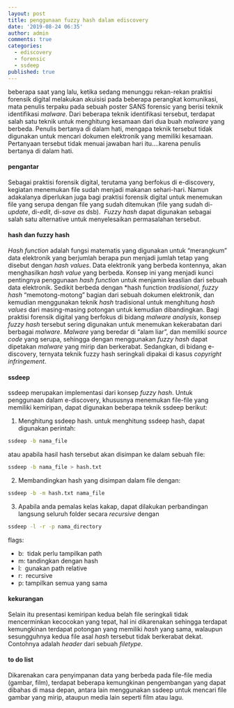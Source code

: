 ```yaml
---
layout: post
title: penggunaan fuzzy hash dalam ediscovery
date: '2019-08-24 06:35'
author: admin
comments: true
categories:
  - ediscovery
  - forensic
  - ssdeep
published: true
---
```

beberapa saat yang lalu, ketika sedang menunggu rekan-rekan praktisi forensik digital melakukan akuisisi pada beberapa perangkat komunikasi, mata penulis terpaku pada sebuah poster SANS forensic yang berisi teknik identifikasi *malware*. Dari beberapa teknik identifikasi tersebut, terdapat salah satu teknik untuk menghitung kesamaan dari dua buah *malware* yang berbeda. Penulis bertanya di dalam hati, mengapa teknik tersebut tidak digunakan untuk mencari dokumen elektronik yang memiliki kesamaan. Pertanyaan tersebut tidak menuai jawaban hari itu….karena penulis bertanya di dalam hati.
<!--more-->
#### pengantar

Sebagai praktisi forensik digital, terutama yang berfokus di e-discovery, kegiatan menemukan file sudah menjadi makanan sehari-hari. Namun adakalanya diperlukan juga bagi praktisi forensik digital untuk menemukan file yang serupa dengan file yang sudah ditemukan (file yang sudah di-*update*, di-*edit*, di-*save as­* dsb).  *Fuzzy hash* dapat digunakan sebagai salah satu alternative untuk menyelesaikan permasalahan tersebut.

#### hash dan fuzzy hash

*Hash function* adalah fungsi matematis yang digunakan untuk “merangkum” data elektronik yang berjumlah berapa pun menjadi jumlah tetap yang disebut dengan *hash values*. Data elektronik yang berbeda kontennya, akan menghasilkan *hash value* yang berbeda. Konsep ini yang menjadi kunci pentingnya penggunaan *hash function* untuk menjamin keaslian dari sebuah data elektronik.
Sedikit berbeda dengan *hash function *tradisional*, *fuzzy hash* “memotong-motong” bagian dari sebuah dokumen elektronik, dan kemudian menggunakan teknik *hash* tradisional untuk menghitung *hash values* dari masing-masing potongan untuk kemudian dibandingkan.
Bagi praktisi forensik digital yang berfokus di bidang *malware analysis*, konsep *fuzzy hash* tersebut sering digunakan untuk menemukan kekerabatan dari berbagai *malware*. *Malware* yang beredar di “alam liar”, dan memiliki *source code* yang serupa, sehingga dengan menggunakan *fuzzy hash* dapat dipetakan *malware* yang mirip dan berkerabat. Sedangkan, di bidang e-discovery, ternyata teknik fuzzy hash seringkali dipakai di kasus *copyright infringement*.

#### ssdeep

ssdeep merupakan implementasi dari konsep *fuzzy hash*. Untuk penggunaan dalam e-discovery, khususnya menemukan file-file yang memiliki kemiripan, dapat digunakan beberapa teknik ssdeep berikut:
1. Menghitung ssdeep hash.
untuk menghitung ssdeep hash, dapat digunakan perintah:
  ```bash
  ssdeep -b nama_file
  ```
  atau apabila hasil hash tersebut akan disimpan ke dalam sebuah file:
  ```bash
  ssdeep -b nama_file > hash.txt
  ```

2. Membandingkan hash yang disimpan dalam file dengan:
  ```bash
  ssdeep -b -m hash.txt nama_file
  ```

3. Apabila anda pemalas kelas kakap, dapat dilakukan perbandingan langsung seluruh folder secara *recursive* dengan
```bash
ssdeep -l -r -p nama_directory
```

flags:
- b:  tidak perlu tampilkan path
- m: tandingkan dengan hash
- l:  gunakan path relative
- r:  recursive
- p: tampilkan semua yang sama

#### kekurangan

Selain itu presentasi kemiripan kedua belah file seringkali tidak mencerminkan kecocokan yang tepat, hal ini dikarenakan sehingga terdapat kemungkinan terdapat potongan yang memiliki *hash* yang sama, walaupun sesungguhnya kedua file asal *hash* tersebut tidak berkerabat dekat. Contohnya adalah *header* dari sebuah *filetype*.

#### to do list

Dikarenakan cara penyimpanan data yang berbeda pada file-file media (gambar, film), terdapat beberapa kemungkinan pengembangan yang dapat dibahas di masa depan, antara lain menggunakan ssdeep untuk mencari file gambar yang mirip, ataupun media lain seperti film atau lagu.

